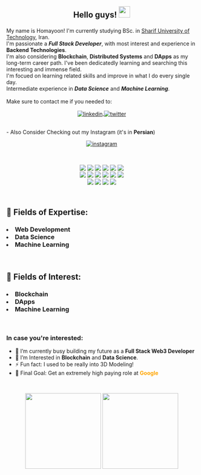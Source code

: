 
<h2><p align="center">Hello guys! <img src="https://raw.githubusercontent.com/MartinHeinz/MartinHeinz/master/wave.gif" width="30px"></h2></p>  

My name is Homayoon! I'm currently studying BSc. in [Sharif University of Technology][sharif], Iran.<br>
I'm passionate a <b><i>Full Stack Developer</i></b>, with most interest and experience in <b>Backend Technologies</b>. <br/>
I'm also considering <b>Blockchain</b>, <b>Distributed Systems</b> and <b>DApps</b> as my long-term career path. I've been dedicatedly learning and searching this interesting and immense field. <br/> 
I'm focued on learning related skills and improve in what I do every single day. <br/>
Intermediate experience in <b><i>Data Science</i></b> and <b><i>Machine Learning</i></b>.<br><br>
Make sure to contact me if you needed to:

<p align="center">
<a href="">
<img align="center" alt="linkedin" src="https://img.shields.io/badge/LinkedIn-0A66C2?style=for-the-badge&logo=linkedin&logoColor=white">
</a>
<a href="">
<img align="center" alt="twitter" src="https://img.shields.io/badge/Twitter-1DA1F2?style=for-the-badge&logo=Twitter&logoColor=white">
</a>
</p>

<br/>
- Also Consider Checking out my Instagram (it's in <b>Persian</b>)

[<p align="center"><img align="center" alt="instagram" src="https://img.shields.io/badge/Instagram-E4405F?style=for-the-badge&logo=Instagram&logoColor=white" /></p>][instagram]

[instaIMG]: https://i.imgur.com/OgUDrnB.png
[linkedin]: https://www.linkedin.com/in/homayoon-alimohammadi/
[instagram]: http://instagram.com/code_bama 
[twitter]: https://twitter.com/homayoonalm
[mat]: https://en.wikipedia.org/wiki/Materials_science
[sharif]: https://en.wikipedia.org/wiki/Sharif_University_of_Technology
[ds]: https://en.wikipedia.org/wiki/Data_science
[ml]: https://en.wikipedia.org/wiki/Machine_learning


<br/>  
<p align="center" width="100%">
<img align=center src="https://img.shields.io/badge/Windows-informational?style=flat&logo=Windows&logoColor=0078D6&color=292A2D" />
<img align=center src="https://img.shields.io/badge/Ubuntu-informational?style=flat&logo=Ubuntu&logoColor=ff5b19&color=292A2D" />
<img align=center src="https://img.shields.io/badge/Python-informational?style=flat&logo=Python&logoColor=3776AB&color=292A2D" />
<img align=center src="https://img.shields.io/badge/Django-informational?style=flat&logo=Django&logoColor=044a16&color=292A2D" />
<img align=center src="https://img.shields.io/badge/HTML-informational?style=flat&logo=HTML5&logoColor=E34F26&color=292A2D" />
<img align=center src="https://img.shields.io/badge/CSS-informational?style=flat&logo=CSS3&logoColor=1572B6&color=292A2D" />
<br/>
<img align=center src="https://img.shields.io/badge/JavaScript-informational?style=flat&logo=JavaScript&logoColor=ffeb14&color=292A2D" />
<img align=center src="https://img.shields.io/badge/Solidity-informational?style=flat&logo=Solidity&logoColor=white&color=292A2D" />
<img align=center src="https://img.shields.io/badge/Ethereum-informational?style=flat&logo=Ethereum&logoColor=white&color=292A2D" />
<img align=center src="https://img.shields.io/badge/React-informational?style=flat&logo=React&logoColor=61DAFB&color=292A2D" />
<img align=center src="https://img.shields.io/badge/VSCode-informational?style=flat&logo=visual studio code&logoColor=007ACC&color=292A2D" />
<img align=center src="https://img.shields.io/badge/Docker-informational?style=flat&logo=Docker&logoColor=2496ED&color=292A2D" /><br/>
<img align=center src="https://img.shields.io/badge/PostgreSQL-informational?style=flat&logo=PostgreSQL&logoColor=4169E1&color=292A2D" />
<img align=center src="https://img.shields.io/badge/Jupyter Notebook-informational?style=flat&logo=Jupyter&logoColor=F37626&color=292A2D" />
<img align=center src="https://img.shields.io/badge/MongoDB-informational?style=flat&logo=MongoDB&logoColor=47A248&color=292A2D" />
<img align=center src="https://img.shields.io/badge/Amazon Web Services-informational?style=flat&logo=Amazon AWS&logoColor=FF9900&color=292A2D" />
</p>

<!-- <img align=center src="https://img.shields.io/badge/Interests-MachineLearning-informational?style=flat&logo=Tensorflow&logoColor=white&color=ed8545" /> -->

<br/>
<h2><p>🧐 Fields of Expertise:</h2></p>
<h3><p align='center'>
<li>Web Development</li>
<li>Data Science</li>
<li>Machine Learning</li>
</p></h3>
<br/>

<h2><p>🧐 Fields of Interest:</h2></p>
<h3><p align='center'>
<li>Blockchain</li>
<li>DApps</li>
<li>Machine Learning</li>
</p></h3>


<!-- ![](https://img.shields.io/badge/OS-Windows-informational?style=flat&logo=Windows&logoColor=white&color=1988ff)
![](https://img.shields.io/badge/OS-Ubuntu-informational?style=flat&logo=Ubuntu&logoColor=white&color=ff5b19)
![](https://img.shields.io/badge/Interests-MachineLearning-informational?style=flat&logo=Tensorflow&logoColor=white&color=ed8545)
![](https://img.shields.io/badge/Code-Python-informational?style=flat&logo=Python&logoColor=white&color=ffff19)       -->
<br>

### In case you're interested:
* 🔭 I’m currently busy building my future as a <b>Full Stack Web3 Developer</b>
* 🌱 I’m Interested in <b>Blockchain</b> and <b>Data Science</b>.    
* ⚡ Fun fact: I used to be really into 3D Modeling! 
* 🎯 Final Goal: Get an extremely high paying role at <span style="color:orange"><b>Google</b></span>
<br>

<p align="center">
<img height="200m" src="https://github-readme-stats.vercel.app/api?username=homayoonalimohammadi&theme=vision-friendly-dark&show_icons=true&hide_border=true&&count_private=true&include_all_commits=true" />
<img height="200em" src="https://github-readme-stats.vercel.app/api/top-langs/?username=homayoonalimohammadi&theme=vision-friendly-dark&show_icons=true&hide_border=true&&count_private=true&include_all_commits=true&langs_count=8" />
</p>
